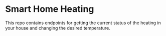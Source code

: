 # Smart Home Heating

This repo contains endpoints for getting the current status of the heating in your house and changing the desired temperature.
